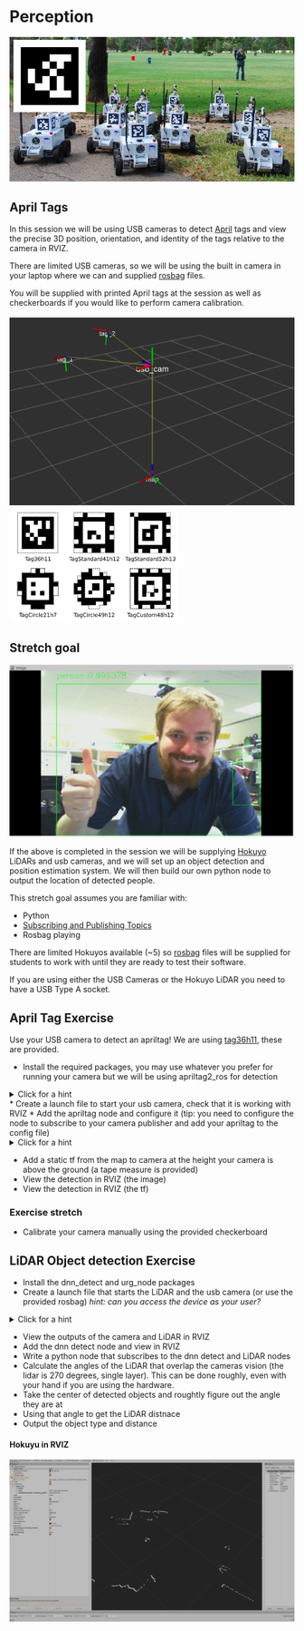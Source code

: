 # Perception
![Alt text](https://github.com/ros-workshop/perception/blob/master/apriltagrobots_overlay.jpg)

## April Tags

In this session we will be using USB cameras to detect [April](https://april.eecs.umich.edu/software/apriltag.html) tags and view the precise 3D position, orientation, and identity of the tags relative to the camera in RVIZ.

There are limited USB cameras, so we will be using the built in camera in your laptop where we can and supplied [rosbag](http://wiki.ros.org/Bags) files. 

You will be supplied with printed April tags at the session as well as checkerboards if you would like to perform camera calibration.

![Alt text](https://github.com/ros-workshop/perception/blob/master/tags_rviz.png )
<img src="https://github.com/ros-workshop/perception/blob/master/tagformats_web.png" width="300" title="">

## Stretch goal

 ![Alt text](https://github.com/ros-workshop/perception/blob/master/DNN_detect.png)
 
If the above is completed in the session we will be supplying [Hokuyo](https://www.hokuyo-aut.jp/search/single.php?serial=166) LiDARs and usb cameras, and we will set up an object detection and position estimation system. We will then build our own python node to output the location of detected people.

This stretch goal assumes you are familiar with:
* Python 
* [Subscribing and Publishing Topics](http://wiki.ros.org/ROS/Tutorials/WritingPublisherSubscriber%28python%29)
* Rosbag playing

There are limited Hokuyos available (~5) so [rosbag](http://wiki.ros.org/Bags) files will be supplied for students to work with until they are ready to test their software.

If you are using either the USB Cameras or the Hokuyo LiDAR you need to have a USB Type A socket.

## April Tag Exercise
Use your USB camera to detect an apriltag! We are using [tag36h11](https://robot2016.mit.edu/sites/default/files/documents/project_apriltag36h11.pdf), these are provided.

 * Install the required packages, you may use whatever you prefer for running your camera but we will be using apriltag2_ros for detection
 
 
  <details>
<summary>Click for a hint</summary>
usb_cam is a quick and easy node to get your webcam going
</details>
 * Create a launch file to start your usb camera, check that it is working with RVIZ
 * Add the apriltag node and configure it (tip: you need to configure the node to subscribe to your camera publisher and add your apriltag to the config file)
  <details>
 
 
<summary>Click for a hint</summary>
 You may have issues with your camera being uncalibrated, check the error output of your console.
 For the hardware provided the calibration is available here:
https://github.com/ros-workshop/perception/blob/master/ost.yaml
https://github.com/ros-workshop/perception/blob/master/ost.txt
</details>

 * Add a static tf from the map to camera at the height your camera is above the ground (a tape measure is provided)
 * View the detection in RVIZ (the image)
 * View the detection in RVIZ (the tf)
 
 ### Exercise stretch
 * Calibrate your camera manually using the provided checkerboard
 
 ## LiDAR Object detection Exercise

 * Install the dnn_detect and urg_node packages
 * Create a launch file that starts the LiDAR and the usb camera (or use the provided rosbag) *hint: can you access the device as your user?*
 
 <details>
<summary>Click for a hint</summary>
 Configure the urg_node in its default settings
 
 If you cannot open the LiDAR:
https://answers.ros.org/question/286646/error-connecting-to-hokuyo-could-not-open-serial-hokuyo/

Other resources:
https://answers.ros.org/question/251060/how-to-use-an-usb-hokuyo-laserscanner-in-ros-kinetic/

</details>

 * View the outputs of the camera and LiDAR in RVIZ
 * Add the dnn detect node and view in RVIZ
 * Write a python node that subscribes to the dnn detect and LiDAR nodes
 * Calculate the angles of the LiDAR that overlap the cameras vision (the lidar is 270 degrees, single layer). This can be done roughly, even with your hand if you are using the hardware.
 * Take the center of detected objects and roughtly figure out the angle they are at 
 * Using that angle to get the LiDAR distnace
 * Output the object type and distance
 
 #### Hokuyu in RVIZ
  ![Alt text](https://github.com/ros-workshop/perception/blob/master/LiDAR_Hok_RVIZ.png)

